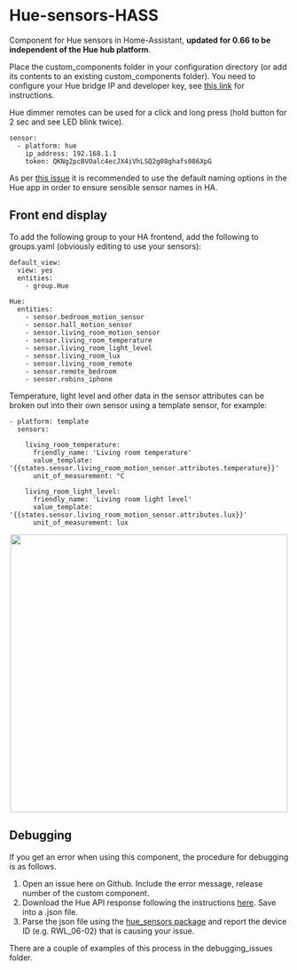 # Hue-sensors-HASS
Component for Hue sensors in Home-Assistant, **updated for 0.66 to be independent of the Hue hub platform**.

Place the custom_components folder in your configuration directory (or add its contents to an existing custom_components folder). You need to configure your Hue bridge IP and developer key, see [this link](https://www.hackster.io/robin-cole/hijack-a-hue-remote-to-control-anything-with-home-assistant-5239a4) for instructions.

Hue dimmer remotes can be used for a click and long press (hold button for 2 sec and see LED blink twice).

```
sensor:
  - platform: hue
    ip_address: 192.168.1.1
    token: QKNg2pcBVOalc4ecJX4iVhLSQ2g08ghafs086XpG
```

As per [this issue](https://github.com/robmarkcole/Hue-sensors-HASS/issues/48) it is recommended to use the default naming options in the Hue app in order to ensure sensible sensor names in HA.

## Front end display

To add the following group to your HA frontend, add the following to groups.yaml (obviously editing to use your sensors):

```
default_view:
  view: yes
  entities:
    - group.Hue

Hue:
  entities:
    - sensor.bedroom_motion_sensor
    - sensor.hall_motion_sensor
    - sensor.living_room_motion_sensor
    - sensor.living_room_temperature
    - sensor.living_room_light_level
    - sensor.living_room_lux
    - sensor.living_room_remote
    - sensor.remote_bedroom
    - sensor.robins_iphone
```

Temperature, light level and other data in the sensor attributes can be broken out into their own sensor using a template sensor, for example:

```
- platform: template
  sensors:

    living_room_temperature:
      friendly_name: 'Living room temperature'
      value_template: '{{states.sensor.living_room_motion_sensor.attributes.temperature}}'
      unit_of_measurement: °C

    living_room_light_level:
      friendly_name: 'Living room light level'
      value_template: '{{states.sensor.living_room_motion_sensor.attributes.lux}}'
      unit_of_measurement: lux
```

<p align="center">
<img src="https://github.com/robmarkcole/Hue-sensors-HASS/blob/master/hue.png" width="500">
</p>

## Debugging

If you get an error when using this component, the procedure for debugging is as follows.

1. Open an issue here on Github. Include the error message, release number of the custom component.
2. Download the Hue API response following the instructions [here](https://www.hackster.io/robin-cole/hijack-a-hue-remote-to-control-anything-with-home-assistant-5239a4#toc-hue-api-1). Save into a .json file.
3. Parse the json file using the [hue_sensors package](https://pypi.python.org/pypi/hue-sensors/1.2) and report the device ID (e.g. RWL_06-02) that is causing your issue.

There are a couple of examples of this process in the debugging_issues folder.
